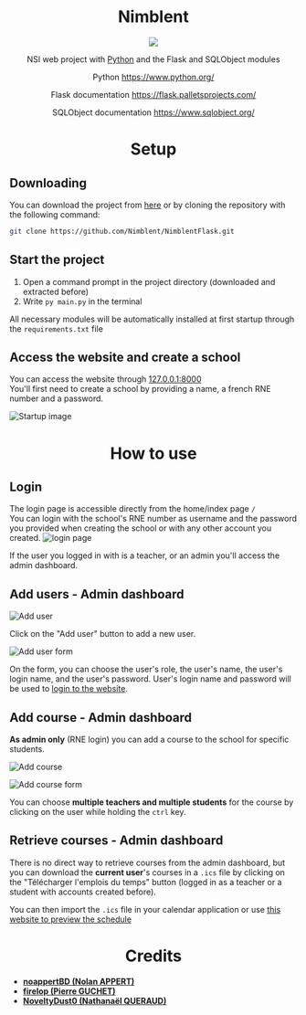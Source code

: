 <div align=center>

# Nimblent

![](https://img.shields.io/badge/python-v3.11+-blue)

NSI web project with [Python](https://en.wikipedia.org/wiki/Python_(programming_language)) and the Flask and SQLObject modules

Python https://www.python.org/

Flask documentation https://flask.palletsprojects.com/

SQLObject documentation https://www.sqlobject.org/

# Setup
</div>


## Downloading

You can download the project from [here](https://github.com/Nimblent/NimblentFlask/archive/refs/heads/master.zip) or by cloning the repository with the following command:


```bash
git clone https://github.com/Nimblent/NimblentFlask.git
```

## Start the project


1.  Open a command prompt in the project directory (downloaded and extracted before)
2.  Write `py main.py` in the terminal



All necessary modules will be automatically installed at first startup through the `requirements.txt` file

## Access the website and create a school
You can access the website through [127.0.0.1:8000](127.0.0.1:8000)  
You'll first need to create a school by providing a name, a french RNE number and a password.  

![Startup image](https://media.discordapp.net/attachments/1188187232918581419/1207072044278222888/image.png?ex=65de5071&is=65cbdb71&hm=f5e587fde8c89366166a3afe17664b34fff4af8db9a9711d00d7899b52daee9f&=&format=webp&quality=lossless&width=1025&height=458)

<div align=center>

# How to use

</div>

## Login

The login page is accessible directly from the home/index page `/`  
You can login with the school's RNE number as username and the password you provided when creating the school or with any other account you created.
![login page](https://media.discordapp.net/attachments/1188187232918581419/1207073673769517086/image.png?ex=65de51f6&is=65cbdcf6&hm=855564e6302956302e068321f12d5aa86cf7553dd66bb086553d19816a96b911&=&format=webp&quality=lossless&width=1025&height=459)

If the user you logged in with is a teacher, or an admin you'll access the admin dashboard.

## Add users - Admin dashboard
![Add user](https://media.discordapp.net/attachments/1188187232918581419/1207075330591039569/image.png?ex=65de5381&is=65cbde81&hm=779adc48b3fdbd3e966f14e54c11f8006cc10a293961b0720e5fe990e07904e5&=&format=webp&quality=lossless&width=1025&height=465)

Click on the "Add user" button to add a new user.

![Add user form](https://media.discordapp.net/attachments/1188187232918581419/1207075909006397510/image.png?ex=65de540b&is=65cbdf0b&hm=d9f3bbe6ca253062e6405bfda93a6fc589465d684f604b42d65858604da70eb8&=&format=webp&quality=lossless&width=1025&height=454)

On the form, you can choose the user's role, the user's name, the user's login name, and the user's password. User's login name and password will be used to [login to the website](#login).

## Add course - Admin dashboard

**As admin only** (RNE login) you can add a course to the school for specific students.

![Add course](https://media.discordapp.net/attachments/1188187232918581419/1207079335950024825/image.png?ex=65de573c&is=65cbe23c&hm=e3519774016c17bd9a0660a0755403af06589ee4b97447b3b31b1829f1fe426b&=&format=webp&quality=lossless&width=1025&height=458)

![Add course form](https://media.discordapp.net/attachments/1188187232918581419/1207080919257841724/image.png?ex=65de58b5&is=65cbe3b5&hm=d5e6b2c34b2a73f00d61d6708178a2b254dac382053f74d2894b24386954c981&=&format=webp&quality=lossless&width=1025&height=458)

You can choose **multiple teachers and multiple students** for the course by clicking on the user while holding the `ctrl` key.


## Retrieve courses - Admin dashboard
There is no direct way to retrieve courses from the admin dashboard, but you can download the **current user**'s courses in a `.ics` file by clicking on the "Télécharger l'emplois du temps" button (logged in as a teacher or a student with accounts created before).

You can then import the `.ics` file in your calendar application or use [this website to preview the schedule](https://larrybolt.github.io/online-ics-feed-viewer)



<div align=center>

# Credits

</div>

- [**noappertBD (Nolan APPERT)**](https://github.com/noappertBD)
- [**firelop (Pierre GUCHET)**](https://github.com/firelop)
- [**NoveltyDust0 (Nathanaël QUERAUD)**](https://github.com/NoveltyDust0)
